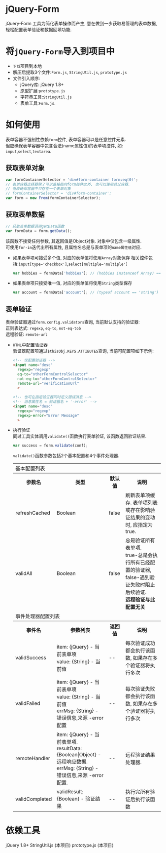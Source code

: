 # jQuery-Form
  jQuery-Form 工具为简化表单操作而产生, 意在做到一步获取易管理的表单数据, 轻松配置表单验证和数据回填功能.
  
# 将`jQuery-Form`导入到项目中
  * `下载`项目到本地
  * 解压后提取3个文件:`Form.js`, `StringUtil.js`, `prototype.js`
  * 文件引入顺序:
    * jQuery库: jQuery 1.8+
    * 原型扩展:`prototype.js`
    * 字符串工具:`StringUtil.js`
    * 表单工具:`Form.js`.

# 如何使用
  表单容器不强制性依赖`form`控件, 表单容器可以是任意控件元素.<br>
  但应确保表单容器中包含合法(name属性值)的表单项控件, 如: `input`,`select`,`textarea`.
## 获取表单对象
  ```javascript
  var formContainerSelector = 'div#form-container form:eq(0)';
  // 表单容器选择器除了可以直接指向form控件之外, 也可以使用其父容器.
  // 但应确保容器中只存在一个表单对象
  // formContainerSelector = 'div#form-container';
  var form = new From(formContainerSelector);
  ```
    
## 获取表单数据
  ```javascript
  // 获取表单数据调用getData函数
  var formData = form.getData();
  ```
  
  该函数不接受任何参数, 其返回值是Object对象. 对象中仅包含一级属性.<br>
  可使用`for-in`迭代出所有属性, 且属性名总是与表单项的`name属性值`对应.<br>
  * 如果表单项可接受多个值, 对应的表单值将使用`Array`对象保存 相关控件包括:`input[type='checkbox']`,`select[multiple='multiple']`<br>
    ```javascript
    var hobbies = formData['hobbies']; // (hobbies instanceof Array) ==  true
    ```
  
  * 如果表单项只接受唯一值, 对应的表单值将使用`String`类型保存
    ```javascript
    var account = formData['account']; // (typeof account == 'string') == true
    ```
    
## 表单验证<br>
  表单验证器通过`form.config.validators`查询, 当前默认支持的验证器:<br>
  正则表达式: `regexp`, `eq-to`, `not-eq-tob`<br>
  远程验证: `remote-url`<br>

  * `HTML`中配置验证器<br>
    验证器配置项通过`$thisObj.KEYS.ATTIBUTES`查询, 当前可配置项如下示例:
    ```html
    <!-- 仅配置验证器 -->
    <input name="desc" 
      regexp="regexp" 
      eq-to="otherFormControlSelector"
      not-eq-to="otherFormControlSelector"
      remote-url="verificationUrl"
      >
      
    <!-- 也可在指定验证器同时定义错误消息 -->
    <!-- 消息属性名 = 验证器名 + '-error' -->
    <input name="desc" 
      regexp="regexp" 
      regexp-error="Error Message"
      >
    ```
      
  * 执行验证<br>
    同过工具实体调用`validate()`函数执行表单验证, 该函数返回验证结果.
    ```javascript
    var success = form.validate(conf);
    ```
    
    `validate()`函数参数包括2个基本配置和4个事件处理器.
    <table>
      <tr>
        <td colspan=4>基本配置列表</td>
      </tr>
      <tr>
        <th>参数名</th>
        <th>类型</th>
        <th>默认值</th>
        <th>说明</th>
      </tr>
      <tr>
        <td>refreshCached</td>
        <td>Boolean</td>
        <td>false</td>
        <td>刷新表单项缓存. 表单项列表或存在影响验证结果的变动时, 应指定为true.</td>
      </tr>
      <tr>
        <td>validAll</td>
        <td>Boolean</td>
        <td>false</td>
        <td>总是验证所有表单项.<br>true-总是会执行所有已经配置的验证器, false-遇到验证失败时阻止后续验证.<br> <b>远程验证与此配置无关</b></td>
      </tr>
      <tr>
        <td colspan=4>事件处理器配置列表</td>
      </tr>
      <tr>
        <th>事件名</th>
        <th>参数列表</th>
        <th>返回值</th>
        <th>说明</th>
      </tr>
      <tr>
        <td>validSuccess</td>
        <td>item: {jQuery} - 当前表单项<br> value: {String} - 当前值</td>
        <td>--</td>
        <td>每次验证成功都会执行该函数, 如果存在多个验证器将执行多次</td>
      </tr>
      <tr>
        <td>validFailed</td>
        <td>item: {jQuery} - 当前表单项<br> value: {String} - 当前值<br>errMsg: {String} - 错误信息,来源 -error 配置</td>
        <td>--</td>
        <td>每次验证失败都会执行该函数, 如果存在多个验证器将执行多次</td>
      </tr>
      <tr>
        <td>remoteHandler</td>
        <td>item: {jQuery} - 当前表单项.<br> resultData: {Boolean|Object} - 远程响应数据.<br>errMsg: {String} - 错误信息,来源 -error 配置.</td>
        <td>--</td>
        <td>远程验证结果处理器.</td>
      </tr>
      <tr>
        <td>validCompleted</td>
        <td>validResult: {Boolean} - 验证结果</td>
        <td>--</td>
        <td>执行完所有验证后执行该函数</td>
      </tr>
    </table>
      
# 依赖工具
  jQuery 1.8+
  StringUtil.js (本项目)
  prototype.js (本项目)
  
